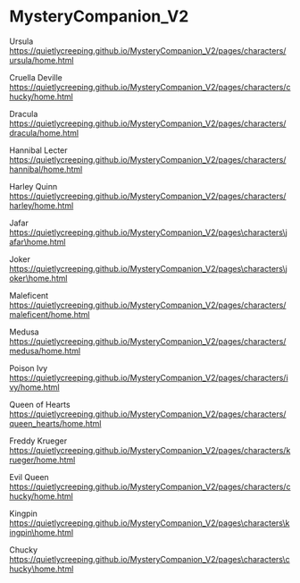 # MysteryCompanion_V2


Ursula
https://quietlycreeping.github.io/MysteryCompanion_V2/pages/characters/ursula/home.html

Cruella Deville
https://quietlycreeping.github.io/MysteryCompanion_V2/pages/characters/chucky/home.html

Dracula
https://quietlycreeping.github.io/MysteryCompanion_V2/pages/characters/dracula/home.html

Hannibal Lecter
https://quietlycreeping.github.io/MysteryCompanion_V2/pages/characters/hannibal/home.html

Harley Quinn
https://quietlycreeping.github.io/MysteryCompanion_V2/pages/characters/harley/home.html

Jafar
https://quietlycreeping.github.io/MysteryCompanion_V2/pages\characters\jafar\home.html

Joker
https://quietlycreeping.github.io/MysteryCompanion_V2/pages\characters\joker\home.html

Maleficent
https://quietlycreeping.github.io/MysteryCompanion_V2/pages/characters/maleficent/home.html

Medusa
https://quietlycreeping.github.io/MysteryCompanion_V2/pages/characters/medusa/home.html

Poison Ivy
https://quietlycreeping.github.io/MysteryCompanion_V2/pages/characters/ivy/home.html

Queen of Hearts
https://quietlycreeping.github.io/MysteryCompanion_V2/pages/characters/queen_hearts/home.html

Freddy Krueger
https://quietlycreeping.github.io/MysteryCompanion_V2/pages/characters/krueger/home.html

Evil Queen
https://quietlycreeping.github.io/MysteryCompanion_V2/pages/characters/chucky/home.html

Kingpin
https://quietlycreeping.github.io/MysteryCompanion_V2/pages\characters\kingpin\home.html

Chucky
https://quietlycreeping.github.io/MysteryCompanion_V2/pages\characters\chucky\home.html


